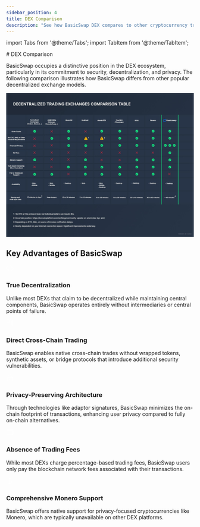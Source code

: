 ```yaml
---
sidebar_position: 4
title: DEX Comparison
description: "See how BasicSwap DEX compares to other cryptocurrency trading exchanges"
---
```


import Tabs from '@theme/Tabs';
import TabItem from '@theme/TabItem';

<div style={{textAlign: 'center'}}>
  # DEX Comparison
</div>

BasicSwap occupies a distinctive position in the DEX ecosystem, particularly in its commitment to security, decentralization, and privacy. The following comparison illustrates how BasicSwap differs from other popular decentralized exchange models.


<div style={{textAlign: 'center', marginBottom: '2rem', marginTop: '2rem'}}>
  <img src="/img/images/basicswap_compared.jpg" alt="DEX Comparison" style={{borderRadius: '8px', maxWidth: '100%', boxShadow: '0 4px 8px rgba(0, 0, 0, 0.1)'}}/>
  <p style={{fontStyle: 'italic', marginTop: '0.5rem'}}>
  </p>
</div>

## Key Advantages of BasicSwap

<div style={{marginBottom: '2rem'}}>
  <div style={{display: 'flex', alignItems: 'flex-start', marginBottom: '1.5rem'}}>
    <div style={{backgroundColor: '#2a3f87', borderRadius: '50%', width: '40px', height: '40px', display: 'flex', justifyContent: 'center', alignItems: 'center', marginRight: '1rem', flexShrink: 0}}>
      <svg xmlns="http://www.w3.org/2000/svg" width="20" height="20" viewBox="0 0 24 24" fill="none" stroke="white" strokeWidth="2" strokeLinecap="round" strokeLinejoin="round">
        <path d="M20 17.58A5 5 0 0 0 18 8h-1.26A8 8 0 1 0 4 16.25"></path>
        <line x1="8" x2="8" y1="16" y2="20"></line>
        <line x1="8" x2="16" y1="20" y2="20"></line>
        <line x1="16" x2="16" y1="20" y2="16"></line>
        <line x1="12" x2="12" y1="20" y2="16"></line>
      </svg>
    </div>
    <div>
      <h3 style={{marginTop: 0, marginBottom: '0.5rem', color: '#2a3f87'}}>True Decentralization</h3>
      <p style={{marginBottom: 0, lineHeight: '1.6'}}>
        Unlike most DEXs that claim to be decentralized while maintaining central components, BasicSwap operates entirely without intermediaries or central points of failure.
      </p>
    </div>
  </div>

  <div style={{display: 'flex', alignItems: 'flex-start', marginBottom: '1.5rem'}}>
    <div style={{backgroundColor: '#3a87bd', borderRadius: '50%', width: '40px', height: '40px', display: 'flex', justifyContent: 'center', alignItems: 'center', marginRight: '1rem', flexShrink: 0}}>
      <svg xmlns="http://www.w3.org/2000/svg" width="20" height="20" viewBox="0 0 24 24" fill="none" stroke="white" strokeWidth="2" strokeLinecap="round" strokeLinejoin="round">
        <rect width="8" height="8" x="2" y="2" rx="1"></rect>
        <path d="M14 2c1.5 0 3 1.5 3 3v7"></path>
        <path d="M20 2c.5 0 1 .5 1 1v17c0 .5-.5 1-1 1h-1c-.5 0-1-.5-1-1V3c0-.5.5-1 1-1h1z"></path>
      </svg>
    </div>
    <div>
      <h3 style={{marginTop: 0, marginBottom: '0.5rem', color: '#3a87bd'}}>Direct Cross-Chain Trading</h3>
      <p style={{marginBottom: 0, lineHeight: '1.6'}}>
        BasicSwap enables native cross-chain trades without wrapped tokens, synthetic assets, or bridge protocols that introduce additional security vulnerabilities.
      </p>
    </div>
  </div>

  <div style={{display: 'flex', alignItems: 'flex-start', marginBottom: '1.5rem'}}>
    <div style={{backgroundColor: '#459358', borderRadius: '50%', width: '40px', height: '40px', display: 'flex', justifyContent: 'center', alignItems: 'center', marginRight: '1rem', flexShrink: 0}}>
      <svg xmlns="http://www.w3.org/2000/svg" width="20" height="20" viewBox="0 0 24 24" fill="none" stroke="white" strokeWidth="2" strokeLinecap="round" strokeLinejoin="round">
        <rect width="18" height="11" x="3" y="11" rx="2" ry="2"></rect>
        <path d="M7 11V7a5 5 0 0 1 10 0v4"></path>
        <line x1="12" x2="12" y1="15" y2="17"></line>
      </svg>
    </div>
    <div>
      <h3 style={{marginTop: 0, marginBottom: '0.5rem', color: '#459358'}}>Privacy-Preserving Architecture</h3>
      <p style={{marginBottom: 0, lineHeight: '1.6'}}>
        Through technologies like adaptor signatures, BasicSwap minimizes the on-chain footprint of transactions, enhancing user privacy compared to fully on-chain alternatives.
      </p>
    </div>
  </div>

  <div style={{display: 'flex', alignItems: 'flex-start', marginBottom: '1.5rem'}}>
    <div style={{backgroundColor: '#9d5bae', borderRadius: '50%', width: '40px', height: '40px', display: 'flex', justifyContent: 'center', alignItems: 'center', marginRight: '1rem', flexShrink: 0}}>
      <svg xmlns="http://www.w3.org/2000/svg" width="20" height="20" viewBox="0 0 24 24" fill="none" stroke="white" strokeWidth="2" strokeLinecap="round" strokeLinejoin="round">
        <rect width="20" height="14" x="2" y="5" rx="2"></rect>
        <line x1="2" x2="22" y1="10" y2="10"></line>
        <line x1="7" x2="7" y1="15" y2="15"></line>
      </svg>
    </div>
    <div>
      <h3 style={{marginTop: 0, marginBottom: '0.5rem', color: '#9d5bae'}}>Absence of Trading Fees</h3>
      <p style={{marginBottom: 0, lineHeight: '1.6'}}>
        While most DEXs charge percentage-based trading fees, BasicSwap users only pay the blockchain network fees associated with their transactions.
      </p>
    </div>
  </div>

  <div style={{display: 'flex', alignItems: 'flex-start'}}>
    <div style={{backgroundColor: '#c86f42', borderRadius: '50%', width: '40px', height: '40px', display: 'flex', justifyContent: 'center', alignItems: 'center', marginRight: '1rem', flexShrink: 0}}>
      <svg xmlns="http://www.w3.org/2000/svg" width="20" height="20" viewBox="0 0 24 24" fill="none" stroke="white" strokeWidth="2" strokeLinecap="round" strokeLinejoin="round">
        <path d="M12 2v20"></path>
        <path d="M17 5H9.5a3.5 3.5 0 0 0 0 7h5a3.5 3.5 0 0 1 0 7H6"></path>
      </svg>
    </div>
    <div>
      <h3 style={{marginTop: 0, marginBottom: '0.5rem', color: '#c86f42'}}>Comprehensive Monero Support</h3>
      <p style={{marginBottom: 0, lineHeight: '1.6'}}>
        BasicSwap offers native support for privacy-focused cryptocurrencies like Monero, which are typically unavailable on other DEX platforms.
      </p>
    </div>
  </div>
</div>
